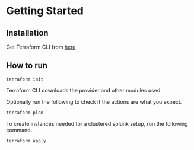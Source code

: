 # Getting Started

## Installation
Get Terraform CLI from [here](https://www.terraform.io/downloads.html)

## How to run

```shell
terraform init
```

Terraform CLI downloads the provider and other modules used.

Optionally run the following to check if the actions are what you expect.
```shell
terraform plan
```

To create instances needed for a clustered splunk setup, run the following command.
```shell
terraform apply
```
